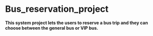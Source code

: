 # Bus_reservation_project

**This system project lets the users to reserve a bus trip and they can choose between the general bus or VIP bus.**
